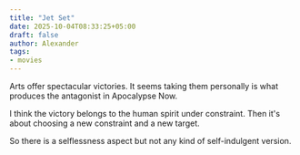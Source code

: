 ```yaml
---
title: "Jet Set"
date: 2025-10-04T08:33:25+05:00
draft: false
author: Alexander
tags:
- movies
---
```


Arts offer spectacular victories.
It seems taking them personally is what produces the antagonist in Apocalypse Now.

I think the victory belongs to the human spirit under constraint.
Then it's about choosing a new constraint and a new target.

So there is a selflessness aspect but not any kind of self-indulgent version.
